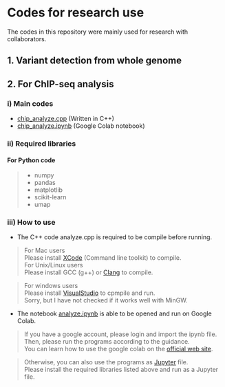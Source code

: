 # Codes for research use

The codes in this repository were mainly used for research with collaborators.

## 1. Variant detection from whole genome



## 2. For ChIP-seq analysis
### i) Main codes
* [chip_analyze.cpp]() (Written in C++)
* [chip_analyze.ipynb]() (Google Colab notebook)

### ii) Required libraries
#### For Python code
>* numpy
>* pandas
>* matplotlib
>* scikit-learn
>* umap

### iii) How to use
* The C++ code analyze.cpp is required to be compile before running.  

> For Mac users  
> Please install [XCode](https://developer.apple.com/download/) (Command line toolkit) to compile.  
> For Unix/Linux users  
> Please install GCC (g++) or [Clang](https://clang.llvm.org/) to compile.  

> For windows users  
Please install [VisualStudio](https://visualstudio.microsoft.com/downloads/) to cpmpile and run.  
Sorry, but I have not checked if it works well with MinGW.

* The notebook [analyze.ipynb]() is able to be opened and run on Google Colab.  
> If you have a google account, please login and import the ipynb file. Then, please run the programs according to the guidance.  
> You can learn how to use the google colab on the [official web site](https://colab.research.google.com/notebooks/welcome.ipynb).  

> Otherwise, you can also use the programs as [Jupyter](https://jupyter.org/) file.  
> Please install the required libraries listed above and run as a Jupyter file.


